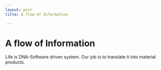 ```yaml
---
layout: post
title: A flow of Information

---
```



# A flow of Information

Life is DNA-Software driven system.
Our job
is to translate it
into material products.
